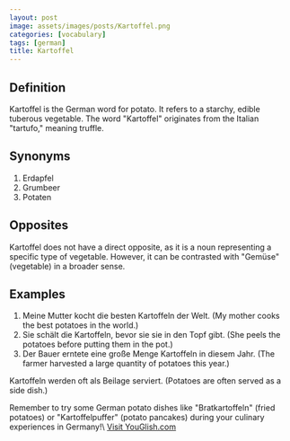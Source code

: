 ```yaml
---
layout: post
image: assets/images/posts/Kartoffel.png
categories: [vocabulary]
tags: [german]
title: Kartoffel
---
```


## Definition

Kartoffel is the German word for potato. It refers to a starchy, edible tuberous vegetable. The word "Kartoffel" originates from the Italian "tartufo," meaning truffle. 

## Synonyms

1. Erdapfel
2. Grumbeer
3. Potaten

## Opposites

Kartoffel does not have a direct opposite, as it is a noun representing a specific type of vegetable. However, it can be contrasted with "Gemüse" (vegetable) in a broader sense. 

## Examples

1. Meine Mutter kocht die besten Kartoffeln der Welt. (My mother cooks the best potatoes in the world.)
2. Sie schält die Kartoffeln, bevor sie sie in den Topf gibt. (She peels the potatoes before putting them in the pot.)
3. Der Bauer erntete eine große Menge Kartoffeln in diesem Jahr. (The farmer harvested a large quantity of potatoes this year.)

Kartoffeln werden oft als Beilage serviert. (Potatoes are often served as a side dish.)

Remember to try some German potato dishes like "Bratkartoffeln" (fried potatoes) or "Kartoffelpuffer" (potato pancakes) during your culinary experiences in Germany!\ <a id="yg-widget-0" class="youglish-widget" data-query="Kartoffel" data-lang="german" data-components="8412" data-auto-start="0" data-bkg-color="theme_light" data-title="How%20to%20pronounce%20Kartoffel%20in%20German"  rel="nofollow" href="https://youglish.com">Visit YouGlish.com</a><script async src="https://youglish.com/public/emb/widget.js" charset="utf-8"></script>